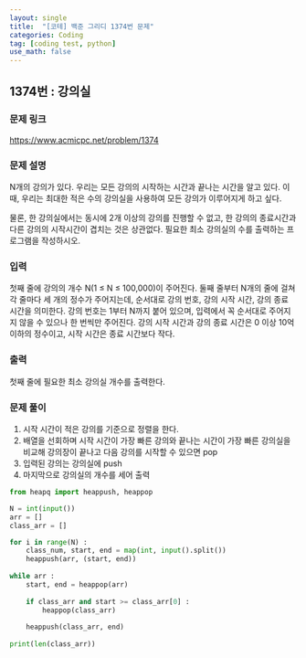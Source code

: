 ```yaml
---
layout: single
title:  "[코테] 백준 그리디 1374번 문제"
categories: Coding
tag: [coding test, python]
use_math: false
---
```


## 1374번 : 강의실
### 문제 링크
<https://www.acmicpc.net/problem/1374>

### 문제 설명
N개의 강의가 있다. 우리는 모든 강의의 시작하는 시간과 끝나는 시간을 알고 있다. 이때, 우리는 최대한 적은 수의 강의실을 사용하여 모든 강의가 이루어지게 하고 싶다.

물론, 한 강의실에서는 동시에 2개 이상의 강의를 진행할 수 없고, 한 강의의 종료시간과 다른 강의의 시작시간이 겹치는 것은 상관없다. 필요한 최소 강의실의 수를 출력하는 프로그램을 작성하시오.

### 입력
첫째 줄에 강의의 개수 N(1 ≤ N ≤ 100,000)이 주어진다. 둘째 줄부터 N개의 줄에 걸쳐 각 줄마다 세 개의 정수가 주어지는데, 순서대로 강의 번호, 강의 시작 시간, 강의 종료 시간을 의미한다. 강의 번호는 1부터 N까지 붙어 있으며, 입력에서 꼭 순서대로 주어지지 않을 수 있으나 한 번씩만 주어진다. 강의 시작 시간과 강의 종료 시간은 0 이상 10억 이하의 정수이고, 시작 시간은 종료 시간보다 작다.

### 출력
첫째 줄에 필요한 최소 강의실 개수를 출력한다.

### 문제 풀이
1. 시작 시간이 적은 강의를 기준으로 정렬을 한다.
2. 배열을 선회하며 시작 시간이 가장 빠른 강의와 끝나는 시간이 가장 빠른 강의실을 비교해 강의장이 끝나고 다음 강의를 시작할 수 있으면 pop
3. 입력된 강의는 강의실에 push
4. 마지막으로 강의실의 개수를 세어 출력


```python
from heapq import heappush, heappop

N = int(input())
arr = []
class_arr = []

for i in range(N) :
    class_num, start, end = map(int, input().split())
    heappush(arr, (start, end))
    
while arr : 
    start, end = heappop(arr)
    
    if class_arr and start >= class_arr[0] :
        heappop(class_arr)
        
    heappush(class_arr, end)
    
print(len(class_arr))
```
